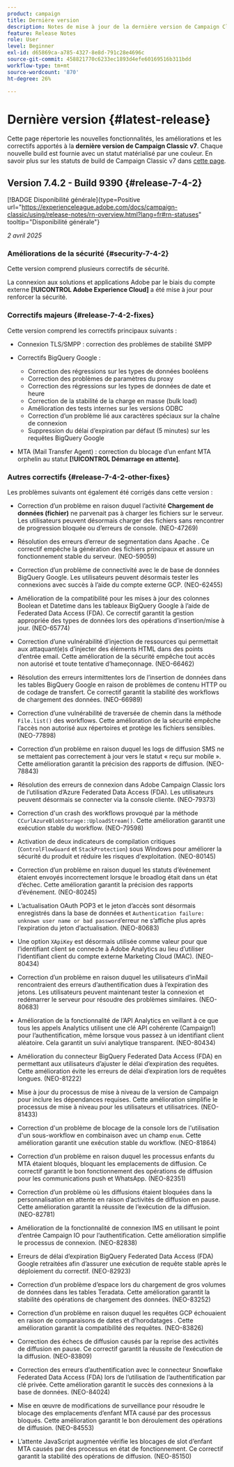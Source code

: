 ```yaml
---
product: campaign
title: Dernière version
description: Notes de mise à jour de la dernière version de Campaign Classic v7
feature: Release Notes
role: User
level: Beginner
exl-id: d65869ca-a785-4327-8e8d-791c28e4696c
source-git-commit: 458821770c6233ec1893d4efe60169516b311bdd
workflow-type: tm+mt
source-wordcount: '870'
ht-degree: 26%

---
```


# Dernière version {#latest-release}

Cette page répertorie les nouvelles fonctionnalités, les améliorations et les correctifs apportés à la **dernière version de Campaign Classic v7**. Chaque nouvelle build est fournie avec un statut matérialisé par une couleur. En savoir plus sur les statuts de build de Campaign Classic v7 dans [cette page](rn-overview.md).

## Version 7.4.2 - Build 9390 {#release-7-4-2}

[!BADGE Disponibilité générale]{type=Positive url="https://experienceleague.adobe.com/docs/campaign-classic/using/release-notes/rn-overview.html?lang=fr#rn-statuses" tooltip="Disponibilité générale"}

_2 avril 2025_

<!--
### Compatibility updates {#comp-7-4-2}

This release comes with the following compatibility updates:

* JQuery library update: fixes multiple UI issues (reports, web apps)
* PostgreSQL 15 and 16

-->

### Améliorations de la sécurité {#security-7-4-2}

Cette version comprend plusieurs correctifs de sécurité.

La connexion aux solutions et applications Adobe par le biais du compte externe **[!UICONTROL Adobe Experience Cloud]** a été mise à jour pour renforcer la sécurité.

### Correctifs majeurs {#release-7-4-2-fixes}

Cette version comprend les correctifs principaux suivants :

* Connexion TLS/SMPP : correction des problèmes de stabilité SMPP

* Correctifs BigQuery Google :

   * Correction des régressions sur les types de données booléens
   * Correction des problèmes de paramètres du proxy
   * Correction des régressions sur les types de données de date et heure
   * Correction de la stabilité de la charge en masse (bulk load)
   * Amélioration des tests internes sur les versions ODBC
   * Correction d’un problème lié aux caractères spéciaux sur la chaîne de connexion
   * Suppression du délai d’expiration par défaut (5 minutes) sur les requêtes BigQuery Google

* MTA (Mail Transfer Agent) : correction du blocage d’un enfant MTA orphelin au statut **[!UICONTROL Démarrage en attente]**.


### Autres correctifs {#release-7-4-2-other-fixes}

Les problèmes suivants ont également été corrigés dans cette version :

* Correction d’un problème en raison duquel l’activité **Chargement de données (fichier)** ne parvenait pas à charger les fichiers sur le serveur<!--after an upgrade to version 8.3.8-->. Les utilisateurs peuvent désormais charger des fichiers sans rencontrer de progression bloquée ou d’erreurs de console. (NEO-47269)

* Résolution des erreurs d’erreur de segmentation dans Apache <!--following an upgrade to Adobe Campaign Classic 7.2.2 build 9349-->. Ce correctif empêche la génération des fichiers principaux et assure un fonctionnement stable du serveur. (NEO-59059)

* Correction d’un problème de connectivité avec le <!--after upgrading to version 7.3.3 build 9359--> de base de données BigQuery Google. Les utilisateurs peuvent désormais tester les connexions avec succès à l’aide du compte externe GCP. (NEO-62455)

* Amélioration de la compatibilité pour les mises à jour des colonnes Boolean et Datetime dans les tableaux BigQuery Google à l’aide de Federated Data Access (FDA). Ce correctif garantit la gestion appropriée des types de données lors des opérations d’insertion/mise à jour. (NEO-65774)

* Correction d’une vulnérabilité d’injection de ressources qui permettait aux attaquant(e)s d’injecter des éléments HTML dans des points d’entrée email. Cette amélioration de la sécurité empêche tout accès non autorisé et toute tentative d’hameçonnage. (NEO-66462)

* Résolution des erreurs intermittentes lors de l’insertion de données dans les tables BigQuery Google en raison de problèmes de contenu HTTP ou de codage de transfert. Ce correctif garantit la stabilité des workflows de chargement des données. (NEO-66989)

* Correction d’une vulnérabilité de traversée de chemin dans la méthode `File.list()` des workflows. Cette amélioration de la sécurité empêche l’accès non autorisé aux répertoires et protège les fichiers sensibles. (NEO-77898)

* Correction d’un problème en raison duquel les logs de diffusion SMS ne se mettaient pas correctement à jour vers le statut « reçu sur mobile ». Cette amélioration garantit la précision des rapports de diffusion. (NEO-78843)

* Résolution des erreurs de connexion dans Adobe Campaign Classic lors de l’utilisation d’Azure Federated Data Access (FDA). Les utilisateurs peuvent désormais se connecter via la console cliente. (NEO-79373)

* Correction d&#39;un crash des workflows provoqué par la méthode `CCurlAzureBlobStorage::UploadStream()`. Cette amélioration garantit une exécution stable du workflow. (NEO-79598)

* Activation de deux indicateurs de compilation critiques (`ControlFlowGuard` et `StackProtection`) sous Windows pour améliorer la sécurité du produit et réduire les risques d&#39;exploitation. (NEO-80145)

* Correction d’un problème en raison duquel les statuts d’événement étaient envoyés incorrectement lorsque le broadlog était dans un état d’échec. Cette amélioration garantit la précision des rapports d’événement. (NEO-80245)

* L’actualisation OAuth POP3 et le jeton d’accès sont désormais enregistrés dans la base de données et `Authentication failure: unknown user name or bad password`’erreur ne s’affiche plus après l’expiration du jeton d’actualisation. (NEO-80683)

* Une option `XApiKey` est désormais utilisée comme valeur pour que l’identifiant client se connecte à Adobe Analytics au lieu d’utiliser l’identifiant client du compte externe Marketing Cloud (MAC). (NEO-80434)

* Correction d’un problème en raison duquel les utilisateurs d’inMail rencontraient des erreurs d’authentification dues à l’expiration des jetons. Les utilisateurs peuvent maintenant tester la connexion et redémarrer le serveur pour résoudre des problèmes similaires. (NEO-80683)

* Amélioration de la fonctionnalité de l’API Analytics en veillant à ce que tous les appels Analytics utilisent une clé API cohérente (Campaign1) pour l’authentification, même lorsque vous passez à un identifiant client aléatoire. Cela garantit un suivi analytique transparent. (NEO-80434)

* Amélioration du connecteur BigQuery Federated Data Access (FDA) en permettant aux utilisateurs d’ajuster le délai d’expiration des requêtes. Cette amélioration évite les erreurs de délai d’expiration lors de requêtes longues. (NEO-81222)

* Mise à jour du processus de mise à niveau de la version de Campaign <!--7.4.1--> pour inclure les dépendances requises. Cette amélioration simplifie le processus de mise à niveau pour les utilisateurs et utilisatrices. (NEO-81433)

* Correction d&#39;un problème de blocage de la console lors de l&#39;utilisation d&#39;un sous-workflow en combinaison avec un champ `enum`. Cette amélioration garantit une exécution stable du workflow. (NEO-81864)

* Correction d’un problème en raison duquel les processus enfants du MTA étaient bloqués, bloquant les emplacements de diffusion. Ce correctif garantit le bon fonctionnement des opérations de diffusion pour les communications push et WhatsApp. (NEO-82351)

* Correction d’un problème où les diffusions étaient bloquées dans la personnalisation en attente en raison d’activités de diffusion en pause. Cette amélioration garantit la réussite de l’exécution de la diffusion. (NEO-82781)

* Amélioration de la fonctionnalité de connexion IMS en utilisant le point d’entrée Campaign IO pour l’authentification. Cette amélioration simplifie le processus de connexion. (NEO-82838)

* Erreurs de délai d’expiration BigQuery Federated Data Access (FDA) Google retraitées afin d’assurer une exécution de requête stable après le déploiement du correctif. (NEO-82923)

* Correction d’un problème d’espace lors du chargement de gros volumes de données dans les tables Teradata. Cette amélioration garantit la stabilité des opérations de chargement des données. (NEO-83252)

* Correction d’un problème en raison duquel les requêtes GCP échouaient en raison de comparaisons de dates et d’horodatages <!--after upgrading to version 9383-->. Cette amélioration garantit la compatibilité des requêtes. (NEO-83826)

* Correction des échecs de diffusion causés par la reprise des activités de diffusion en pause. Ce correctif garantit la réussite de l’exécution de la diffusion. (NEO-83809)

* Correction des erreurs d’authentification avec le connecteur Snowflake Federated Data Access (FDA) lors de l’utilisation de l’authentification par clé privée. Cette amélioration garantit le succès des connexions à la base de données. (NEO-84024)

* Mise en œuvre de modifications de surveillance pour résoudre le blocage des emplacements d’enfant MTA causé par des processus bloqués. Cette amélioration garantit le bon déroulement des opérations de diffusion. (NEO-84553)

* L’attente JavaScript augmentée vérifie les blocages de slot d’enfant MTA causés par des processus en état de fonctionnement. Ce correctif garantit la stabilité des opérations de diffusion. (NEO-85150)


